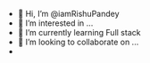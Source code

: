 - 👋 Hi, I’m @iamRishuPandey
- 👀 I’m interested in ...
- 🌱 I’m currently learning Full stack 
- 💞️ I’m looking to collaborate on ...
- 

<!---
iamRishuPandey/iamRishuPandey is a ✨ special ✨ repository because its `README.md` (this file) appears on your GitHub profile.
You can click the Preview link to take a look at your changes.
--->
